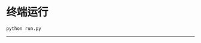 # 终端运行

```shell
python run.py
```
*********************************************************************************************************************************************************************************************************************************************************************************************************************************************************************************************************